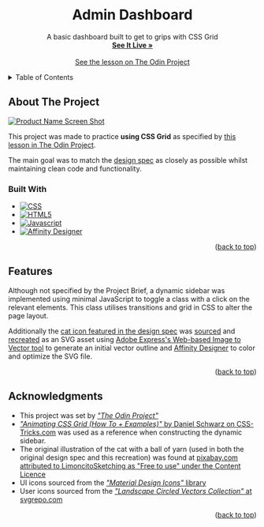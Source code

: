 <a name="readme-top"></a>
<!-- PROJECT LOGO -->
<br />
<div align="center">


<h1 align="center">Admin Dashboard</h1>

  <p align="center">
    A basic dashboard built to get to grips with CSS Grid
    <br />
    <a href="https://larrys-code.github.io/Admin-Dashboard/"><strong>See It Live »</strong></a>
    <br />
    <br />
    <a href="https://www.theodinproject.com/lessons/node-path-intermediate-html-and-css-admin-dashboard">See the lesson on The Odin Project</a>
  </p>
</div>



<!-- TABLE OF CONTENTS -->
<details>
  <summary>Table of Contents</summary>
  <ol>
    <li>
      <a href="#about-the-project">About The Project</a>
      <ul>
        <li><a href="#built-with">Built With</a></li>
      </ul>
    </li>
    <li><a href="#features">Features</a></li>
    <li><a href="#optimizations">Optimizations</a></li>
    <li><a href="#acknowledgments">Acknowledgments</a></li>
  </ol>
</details>


<!-- ABOUT THE PROJECT -->
## About The Project

[![Product Name Screen Shot][product-screenshot]](https://larrys-code.github.io/Admin-Dashboard/)

This project was made to practice **using CSS Grid** as specified by [this lesson in The Odin Project](https://www.theodinproject.com/lessons/node-path-intermediate-html-and-css-admin-dashboard).  

The main goal was to match the [design spec](./Reference/dashboard-project.png) as closely as possible whilst maintaining clean code and functionality.

### Built With

* [![CSS][CSS-logo]][CSS-url]
* [![HTML5][HTML5-logo]][HTML5-url]
* [![Javascript][Javascript-logo]][Javascript-url]
* [![Affinity Designer][Affinity-Designer-logo]][Affinity-url]

<p align="right">(<a href="#readme-top">back to top</a>)</p>



<!-- FEATURES -->
## Features

Although not specified by the Project Brief, a dynamic sidebar was implemented using minimal JavaScript to toggle a class with a click on the relevant elements. This class utilises transitions and grid in CSS to alter the page layout.  

Additionally the [cat icon featured in the design spec](./Reference/dashboard-project.png) was [sourced]() and [recreated](./SVGs/cat-icon.svg) as an SVG asset using [Adobe Express's Web-based Image to Vector tool](https://www.adobe.com/express/feature/image/convert/svg) to generate an initial vector outline and [Affinity Designer][Affinity-url] to color and optimize the SVG file.

<p align="right">(<a href="#readme-top">back to top</a>)</p>

<!-- ACKNOWLEDGMENTS -->
## Acknowledgments

* This project was set by [*"The Odin Project"*](https://www.theodinproject.com/lessons/node-path-intermediate-html-and-css-admin-dashboard)
* [*"Animating CSS Grid (How To + Examples)"* by Daniel Schwarz on CSS-Tricks.com](https://css-tricks.com/animating-css-grid-how-to-examples/) was used as a reference when constructing the dynamic sidebar.
* The original illustration of the cat with a ball of yarn (used in both the original design spec and this recreation) was found at [pixabay.com attributed to LimoncitoSketching as "Free to use" under the Content Licence](https://pixabay.com/illustrations/cat-kitten-ball-pet-feline-4475583/)
* UI icons sourced from the [*"Material Design Icons"* library](https://pictogrammers.com/library/mdi/)
* User icons sourced from the [*"Landscape Circled Vectors Collection"* at svgrepo.com](https://www.svgrepo.com/collection/landscape-circled-vectors/)

<p align="right">(<a href="#readme-top">back to top</a>)</p>



<!-- MARKDOWN LINKS & IMAGES -->

[product-screenshot]: Images/Admin-Dash.gif

[Affinity-Designer-logo]: https://img.shields.io/badge/affinity_designer-1B72BE?style=for-the-badge&logo=affinitydesigner&logoColor=white
[Affinity-url]: https://affinity.serif.com/en-gb/designer/?gclid=CjwKCAjwo7iiBhAEEiwAsIxQEZ06Jca1I8wHZ7eUqNxj-TV4fnITQCowHyJq1BVP35zp_gh-rlgD_xoCLbQQAvD_BwE

[CSS-logo]: https://img.shields.io/badge/CSS%20-%231572B6.svg?style=for-the-badge&logo=css3&logoColor=white
[CSS-url]: https://www.w3.org/Style/CSS/#specs

[HTML5-logo]: https://img.shields.io/badge/HTML5%20-%23E34F26.svg?style=for-the-badge&logo=html5&logoColor=white
[HTML5-url]: https://html.spec.whatwg.org/

[Javascript-logo]: https://img.shields.io/static/v1?style=for-the-badge&message=JavaScript&color=222222&logo=JavaScript&logoColor=F7DF1E&label=
[Javascript-url]: https://www.ecma-international.org/publications-and-standards/standards/ecma-262/
